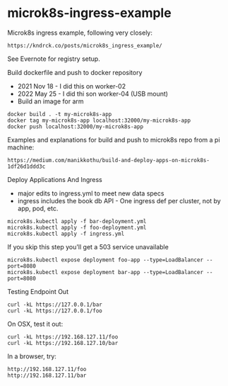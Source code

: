 # microk8s-ingress-example

Microk8s ingress example, following very closely:

    https://kndrck.co/posts/microk8s_ingress_example/

See Evernote for registry setup.

Build dockerfile and push to docker repository
* 2021 Nov 18 - I did this on worker-02
* 2022 May 25 - I did thi son worker-04 (USB mount)
* Build an image for arm

```
docker build . -t my-microk8s-app
docker tag my-microk8s-app localhost:32000/my-microk8s-app
docker push localhost:32000/my-microk8s-app
```

Examples and explanations for build and push to microk8s repo from a pi machine:

    https://medium.com/manikkothu/build-and-deploy-apps-on-microk8s-1df26d1ddd3c

Deploy Applications And Ingress
* major edits to ingress.yml to meet new data specs
* ingress includes the book db API - One ingress def per cluster, not by app, pod, etc.

```
microk8s.kubectl apply -f bar-deployment.yml
microk8s.kubectl apply -f foo-deployment.yml
microk8s.kubectl apply -f ingress.yml
```

If you skip this step you'll get a 503 service unavailable
```
microk8s.kubectl expose deployment foo-app --type=LoadBalancer --port=8080
microk8s.kubectl expose deployment bar-app --type=LoadBalancer --port=8080
```

Testing Endpoint Out
```
curl -kL https://127.0.0.1/bar
curl -kL https://127.0.0.1/foo
```

On OSX, test it out:
```
curl -kL https://192.168.127.11/foo                                        
curl -kL https://192.168.127.10/bar
```

In a browser, try:
```angular2html
http://192.168.127.11/foo
http://192.168.127.11/bar
```
